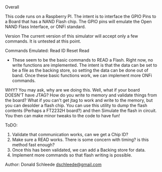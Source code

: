 Overall

This code runs on a Raspberry PI. The intent is to interface the GPIO Pins to a Board that has a NAND Flash chip.
The GPIO pins will emulate the Open NAND Flass Interface, or ONFi standard.


Version
The current version of this simulator will accept only a few commands. It is untested at this point.


Commands Emulated:
Read ID
Reset
Read

* These seem to be the basic commands to READ a Flash. Right now, no write functions are implemented. The intent is that
the data can be set to be a file as the backing store, so setting the data can be done out of band. Once these basic
functions work, we can implement more ONFi commands.

WHY?
You may ask, why are we doing this. Well, what if your board DOESN'T have JTAG? How do you write to memory and validate things from the board?  What if you can't get jtag to work and write to the memory, but you can desolder a flash chip. You can use this utility to dump the flash contents (Perhaps a FT2232H board?) and then Simulate the flash in circuit. You then can make minor tweaks to the code to have fun!


ToDO:
1) Validate that communication works, can we get a Chip ID?
2) Make sure a READ works. There is some concern with timing? is this method fast enough?
3) Once this has been validated, we can add a Backing store for data.
4) Implement more commands so that flash writing is possible.

Author:
Donald Schleede
dschleede@gmail.com
